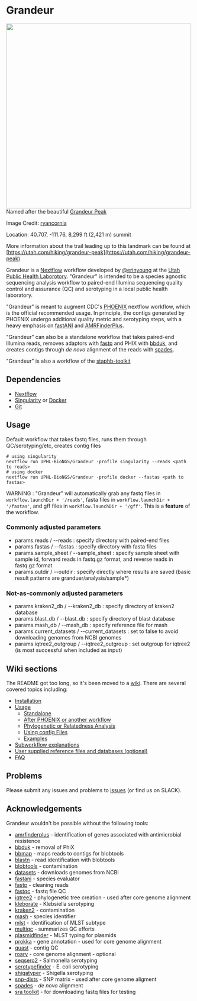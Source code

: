 # Grandeur

<img src="https://www.roadtripryan.com/go/resources/content/utah/wasatch/grandeur-peak/user-submitted/ryancornia-1505057017043.jpg" width="500" align="left" />

Named after the beautiful [Grandeur Peak](https://www.alltrails.com/trail/us/utah/grandeur-peak-east-trail-from-church-fork)

Image Credit: [ryancornia](https://www.roadtripryan.com/go/resources/content/utah/wasatch/grandeur-peak/user-submitted/ryancornia-1505057017043.jpg)

Location:  40.707, -111.76, 8,299 ft (2,421 m) summit

More information about the trail leading up to this landmark can be found at [https://utah.com/hiking/grandeur-peak](https://utah.com/hiking/grandeur-peak)

Grandeur is a [Nextflow](https://www.nextflow.io/) workflow developed by [@erinyoung](https://github.com/erinyoung) at the [Utah Public Health Laborotory](https://uphl.utah.gov/). "Grandeur" is intended to be a species agnostic sequencing analysis workflow to paired-end Illumina sequencing quality control and assurance (QC) and serotyping in a local public health laboratory. 

"Grandeur" is meant to augment CDC's [PHOENIX](https://github.com/CDCgov/phoenix) nextflow workflow, which is the official recommended usage. In principle, the contigs generated by PHOENIX undergo additional quality metric and serotyping steps, with a heavy emphasis on [fastANI](https://github.com/ParBLiSS/FastANI) and [AMRFinderPlus](https://github.com/ncbi/amr).

"Grandeur" can also be a standalone workflow that takes paired-end Illumina reads, removes adaptors with [fastp](https://github.com/OpenGene/fastp) and PHIX with [bbduk](https://jgi.doe.gov/data-and-tools/software-tools/bbtools/bb-tools-user-guide/bbduk-guide/), and creates contigs through _de novo_ alignment of the reads with [spades](https://cab.spbu.ru/software/spades/).

"Grandeur" is also a workflow of the [staphb-toolkit](https://github.com/StaPH-B/staphb_toolkit)

## Dependencies

- [Nextflow](https://www.nextflow.io/docs/latest/getstarted.html)
- [Singularity](https://singularity.lbl.gov/install-linux) or [Docker](https://docs.docker.com/get-docker/)
- [Git](https://git-scm.com/book/en/v2/Getting-Started-Installing-Git)

## Usage

Default workflow that takes fastq files, runs them through QC/serotyping/etc, creates contig files
```
# using singularity
nextflow run UPHL-BioNGS/Grandeur -profile singularity --reads <path to reads>
# using docker
nextflow run UPHL-BioNGS/Grandeur -profile docker --fastas <path to fastas>
```

WARNING : "Grandeur" will automatically grab any fastq files in `workflow.launchDir + '/reads'`, fasta files in `workflow.launchDir + '/fastas'`, and gff files in `workflow.launchDir + '/gff'`. This is a **feature** of the workflow.

### Commonly adjusted parameters
- params.reads / --reads : specify directory with paired-end files
- params.fastas / --fastas : specify directory with fasta files
- params.sample_sheet / --sample_sheet : specify sample sheet with sample id, forward reads in fastq.gz format, and reverse reads in fastq.gz format
- params.outdir / --outdir : specify directly where results are saved (basic result patterns are granduer/analysis/sample*)

### Not-as-commonly adjusted parameters
- params.kraken2_db / --kraken2_db : specify directory of kraken2 database
- params.blast_db / --blast_db : specify directory of blast database
- params.mash_db / --mash_db : specify reference file for mash 
- params.current_datasets / --current_datasets : set to false to avoid downloading genomes from NCBI genomes
- params.iqtree2_outgroup / --iqtree2_outgroup : set outgroup for iqtree2 (is most successful when included as input)

## Wiki sections

The README got too long, so it's been moved to a [wiki](https://github.com/UPHL-BioNGS/Grandeur/wiki). There are several covered topics including:
- [Installation](https://github.com/UPHL-BioNGS/Grandeur/wiki/Installation)
- [Usage](https://github.com/UPHL-BioNGS/Grandeur/wiki/USAGE)
  - [Standalone](https://github.com/UPHL-BioNGS/Grandeur/wiki/USAGE#standalone)
  - [After PHOENIX or another workflow](https://github.com/UPHL-BioNGS/Grandeur/wiki/USAGE#after-phoenix)
  - [Phylogenetic or Relatedness Analysis](https://github.com/UPHL-BioNGS/Grandeur/wiki/Phylogenetic-Analysis)
  - [Using config Files](https://github.com/UPHL-BioNGS/Grandeur/wiki/config-file)
  - [Examples](https://github.com/UPHL-BioNGS/Grandeur/wiki/examples)
- [Subworkflow explanations](https://github.com/UPHL-BioNGS/Grandeur/wiki/subworkflows)
- [User supplied reference files and databases (optional)](https://github.com/UPHL-BioNGS/Grandeur/wiki/User-supplied-reference-files-and-databases)
- [FAQ](https://github.com/UPHL-BioNGS/Grandeur/wiki/FAQ)

## Problems

Please submit any issues and problems to [issues](https://github.com/UPHL-BioNGS/Grandeur/issues) (or find us on SLACK).

## Acknowledgements

Grandeur wouldn't be possible without the following tools:
- [amrfinderplus](https://www.ncbi.nlm.nih.gov/pathogens/antimicrobial-resistance/AMRFinder/) - identification of genes associated with antimicrobial resistence
- [bbduk](https://jgi.doe.gov/data-and-tools/software-tools/bbtools/bb-tools-user-guide/bbduk-guide/) - removal of PhiX
- [bbmap](https://jgi.doe.gov/data-and-tools/software-tools/bbtools/bb-tools-user-guide/bbduk-guide/) - maps reads to contigs for blobtools
- [blastn](https://www.ncbi.nlm.nih.gov/books/NBK279684/) - read identification with blobtools
- [blobtools](https://blobtools.readme.io/docs) - contamination
- [datasets](https://github.com/ncbi/datasets) - downloads genomes from NCBI
- [fastani](https://github.com/ParBLiSS/FastANI) - species evaluator
- [fastp](https://github.com/OpenGene/fastp) - cleaning reads
- [fastqc](https://github.com/s-andrews/FastQC) - fastq file QC
- [iqtree2](http://www.iqtree.org/) - phylogenetic tree creation - used after core genome alignment
- [kleborate](https://github.com/katholt/Kleborate) - Klebsiella serotyping
- [kraken2](https://ccb.jhu.edu/software/kraken2/) - contamination
- [mash](https://github.com/marbl/Mash) - species identifier
- [mlst](https://github.com/tseemann/mlst) - identification of MLST subtype
- [multiqc](https://multiqc.info/) - summarizes QC efforts
- [plasmidfinder](https://bitbucket.org/genomicepidemiology/plasmidfinder/) - MLST typing for plasmids
- [prokka](https://github.com/tseemann/prokka) - gene annotation - used for core genome alignment
- [quast](http://quast.sourceforge.net/quast) - contig QC
- [roary](https://sanger-pathogens.github.io/Roary/) - core genome alignment - optional
- [seqsero2](https://github.com/denglab/SeqSero2) - Salmonella serotyping
- [serotypefinder](https://cge.cbs.dtu.dk/services/SerotypeFinder/) - E. coli serotyping
- [shigatyper](https://github.com/CFSAN-Biostatistics/shigatyper) - Shigella serotyping
- [snp-dists](https://github.com/tseemann/snp-dists) - SNP matrix - used after core genome aligment
- [spades](https://cab.spbu.ru/software/spades/) - _de novo_ alignment
- [sra toolkit](https://hpc.nih.gov/apps/sratoolkit.html) - for downloading fastq files for testing
